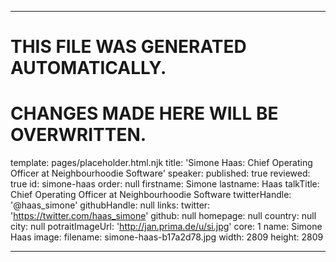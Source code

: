 ----

# THIS FILE WAS GENERATED AUTOMATICALLY.
# CHANGES MADE HERE WILL BE OVERWRITTEN.

template: pages/placeholder.html.njk
title: 'Simone Haas: Chief Operating Officer at Neighbourhoodie Software'
speaker:
  published: true
  reviewed: true
  id: simone-haas
  order: null
  firstname: Simone
  lastname: Haas
  talkTitle: Chief Operating Officer at Neighbourhoodie Software
  twitterHandle: '@haas_simone'
  githubHandle: null
  links:
    twitter: 'https://twitter.com/haas_simone'
    github: null
    homepage: null
  country: null
  city: null
  potraitImageUrl: 'http://jan.prima.de/u/si.jpg'
  core: 1
  name: Simone Haas
  image:
    filename: simone-haas-b17a2d78.jpg
    width: 2809
    height: 2809

----

 